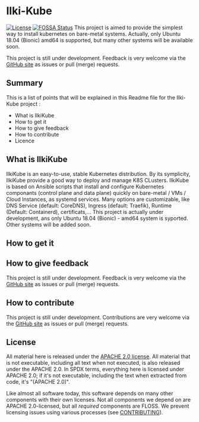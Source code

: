 # Ilki-Kube

[![License](https://img.shields.io/badge/License-Apache%202.0-blue.svg)](https://opensource.org/licenses/Apache-2.0)
[![FOSSA Status](https://app.fossa.com/api/projects/git%2Bgithub.com%2Fpierreilki%2FIlkiKube.svg?type=shield)](https://app.fossa.com/projects/git%2Bgithub.com%2Fpierreilki%2FIlkiKube?ref=badge_shield)
This project is aimed to provide the simplest way to install kubernetes on bare-metal systems.
Actually, only Ubuntu 18.04 (Bionic) amd64 is supported, but many other systems will be available soon.


This project is still under development. 
Feedback is very welcome via the
[GitHub site](https://github.com/pierreilki/k8s-distrib-2)
as issues or pull (merge) requests.


## Summary

This is a list of points that will be explained in this Readme file for the Ilki-Kube project :

- What is IlkiKube
- How to get it
- How to give feedback
- How to contribute
- Licence

## What is IlkiKube

IlkiKube is an easy-to-use, stable Kubernetes distribution.
By its symplicity, IlkiKube provide a good way to deploy and manage K8S CLusters.
IlkiKube is based on Ansible scripts that install and configure Kubernetes componants (control plane and data plane) quickly on bare-metal / VMs / Cloud Instances, as systemd services.
Many options are customizable, like DNS Service (default: CoreDNS), Ingress (default: Traefik), Runtime (Default: Containerd), certificats,...
This project is actually under development, ans only Ubuntu 18.04 (Bionic) - amd64 system is syported. Other systems will be added soon.

## How to get it



## How to give feedback

This project is still under development. 
Feedback is very welcome via the
[GitHub site](https://github.com/pierreilki/k8s-distrib-2)
as issues or pull (merge) requests.

## How to contribute

This project is still under development. 
Contributions are very welcome via the
[GitHub site](https://github.com/pierreilki/k8s-distrib-2)
as issues or pull (merge) requests.

## License

All material here is released under the [APACHE 2.0 license](./LICENSE).
All material that is not executable, including all text when not executed,
is also released under the APACHE 2.0.
In SPDX terms, everything here is licensed under APACHE 2.0;
if it's not executable, including the text when extracted from code, it's
"(APACHE 2.0)".

Like almost all software today, this software depends on many
other components with their own licenses.
Not all components we depend on are APACHE 2.0-licensed, but all
*required* components are FLOSS. We prevent licensing issues
using various processes (see [CONTRIBUTING](./CONTRIBUTING.md)).
